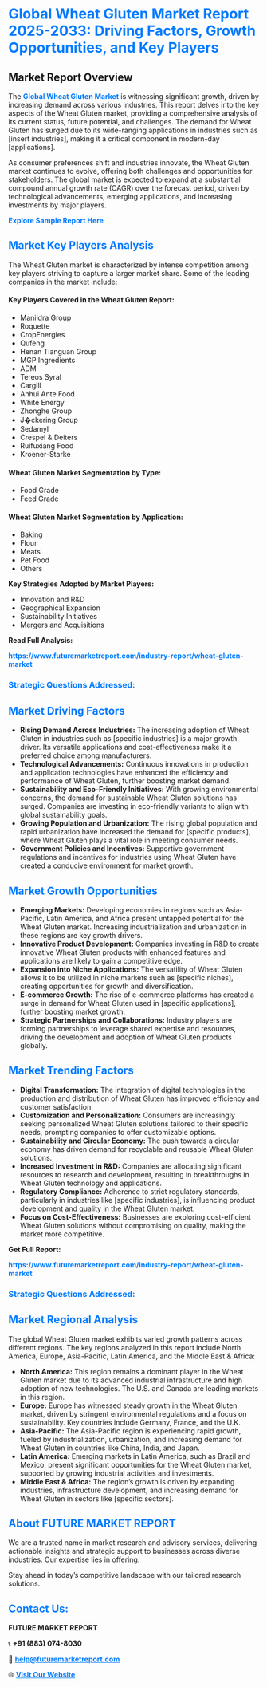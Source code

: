 <h1 style="color: #007BFF;">Global Wheat Gluten Market Report 2025-2033: Driving Factors, Growth Opportunities, and Key Players</h1>

<section id="overview">
<h2>Market Report Overview</h2>
<p>The <a href="https://www.futuremarketreport.com/industry-report/wheat-gluten-market" style="color: #007BFF; text-decoration: none;"><strong>Global Wheat Gluten Market</strong></a> is witnessing significant growth, driven by increasing demand across various industries. This report delves into the key aspects of the Wheat Gluten market, providing a comprehensive analysis of its current status, future potential, and challenges. The demand for Wheat Gluten has surged due to its wide-ranging applications in industries such as [insert industries], making it a critical component in modern-day [applications].</p>
<p>As consumer preferences shift and industries innovate, the Wheat Gluten market continues to evolve, offering both challenges and opportunities for stakeholders. The global market is expected to expand at a substantial compound annual growth rate (CAGR) over the forecast period, driven by technological advancements, emerging applications, and increasing investments by major players.</p>
</section>

<section id="overview">
<p><a href="https://www.futuremarketreport.com/request-sample/reportId=28232" style="color: #007BFF; text-decoration: none;"><strong>Explore Sample Report Here</strong></a></p>
</section>

<section id="key-players">
<h2 style="color: #007BFF;">Market Key Players Analysis</h2>
<p>The Wheat Gluten market is characterized by intense competition among key players striving to capture a larger market share. Some of the leading companies in the market include:</p>
<h4>Key Players Covered in the Wheat Gluten Report:</h4>
<ul><li>Manildra Group</li><li>Roquette</li><li>CropEnergies</li><li>Qufeng</li><li>Henan Tianguan Group</li><li>MGP Ingredients</li><li>ADM</li><li>Tereos Syral</li><li>Cargill</li><li>Anhui Ante Food</li><li>White Energy</li><li>Zhonghe Group</li><li>J�ckering Group</li><li>Sedamyl</li><li>Crespel &amp; Deiters</li><li>Ruifuxiang Food</li><li>Kroener-Starke</li></ul>
<h4>Wheat Gluten Market Segmentation by Type:</h4>
<ul><li>Food Grade</li><li>Feed Grade</li></ul>

<h4>Wheat Gluten Market Segmentation by Application:</h4>
<ul><li>Baking</li><li>Flour</li><li>Meats</li><li>Pet Food</li><li>Others</li></ul>
<p><strong>Key Strategies Adopted by Market Players:</strong></p>
<ul>
<li>Innovation and R&D</li>
<li>Geographical Expansion</li>
<li>Sustainability Initiatives</li>
<li>Mergers and Acquisitions</li>
</ul>
</section>

<section>
<p><strong>Read Full Analysis: </strong></p><a href="https://www.futuremarketreport.com/industry-report/wheat-gluten-market" style="color: #007BFF; text-decoration: none;"><strong>https://www.futuremarketreport.com/industry-report/wheat-gluten-market</strong></a>
<h3 style="color: #007BFF;">Strategic Questions Addressed:</h3>
</section>

<section id="driving-factors">
<h2 style="color: #007BFF;">Market Driving Factors</h2>
<ul>
<li><strong>Rising Demand Across Industries:</strong> The increasing adoption of Wheat Gluten in industries such as [specific industries] is a major growth driver. Its versatile applications and cost-effectiveness make it a preferred choice among manufacturers.</li>
<li><strong>Technological Advancements:</strong> Continuous innovations in production and application technologies have enhanced the efficiency and performance of Wheat Gluten, further boosting market demand.</li>
<li><strong>Sustainability and Eco-Friendly Initiatives:</strong> With growing environmental concerns, the demand for sustainable Wheat Gluten solutions has surged. Companies are investing in eco-friendly variants to align with global sustainability goals.</li>
<li><strong>Growing Population and Urbanization:</strong> The rising global population and rapid urbanization have increased the demand for [specific products], where Wheat Gluten plays a vital role in meeting consumer needs.</li>
<li><strong>Government Policies and Incentives:</strong> Supportive government regulations and incentives for industries using Wheat Gluten have created a conducive environment for market growth.</li>
</ul>
</section>

<section id="growth-opportunities">
<h2 style="color: #007BFF;">Market Growth Opportunities</h2>
<ul>
<li><strong>Emerging Markets:</strong> Developing economies in regions such as Asia-Pacific, Latin America, and Africa present untapped potential for the Wheat Gluten market. Increasing industrialization and urbanization in these regions are key growth drivers.</li>
<li><strong>Innovative Product Development:</strong> Companies investing in R&D to create innovative Wheat Gluten products with enhanced features and applications are likely to gain a competitive edge.</li>
<li><strong>Expansion into Niche Applications:</strong> The versatility of Wheat Gluten allows it to be utilized in niche markets such as [specific niches], creating opportunities for growth and diversification.</li>
<li><strong>E-commerce Growth:</strong> The rise of e-commerce platforms has created a surge in demand for Wheat Gluten used in [specific applications], further boosting market growth.</li>
<li><strong>Strategic Partnerships and Collaborations:</strong> Industry players are forming partnerships to leverage shared expertise and resources, driving the development and adoption of Wheat Gluten products globally.</li>
</ul>
</section>

<section id="trending-factors">
<h2 style="color: #007BFF;">Market Trending Factors</h2>
<ul>
<li><strong>Digital Transformation:</strong> The integration of digital technologies in the production and distribution of Wheat Gluten has improved efficiency and customer satisfaction.</li>
<li><strong>Customization and Personalization:</strong> Consumers are increasingly seeking personalized Wheat Gluten solutions tailored to their specific needs, prompting companies to offer customizable options.</li>
<li><strong>Sustainability and Circular Economy:</strong> The push towards a circular economy has driven demand for recyclable and reusable Wheat Gluten solutions.</li>
<li><strong>Increased Investment in R&D:</strong> Companies are allocating significant resources to research and development, resulting in breakthroughs in Wheat Gluten technology and applications.</li>
<li><strong>Regulatory Compliance:</strong> Adherence to strict regulatory standards, particularly in industries like [specific industries], is influencing product development and quality in the Wheat Gluten market.</li>
<li><strong>Focus on Cost-Effectiveness:</strong> Businesses are exploring cost-efficient Wheat Gluten solutions without compromising on quality, making the market more competitive.</li>
</ul>
</section>

<section>
<p><strong>Get Full Report: </strong></p><a href="https://www.futuremarketreport.com/industry-report/wheat-gluten-market" style="color: #007BFF; text-decoration: none;"><strong>https://www.futuremarketreport.com/industry-report/wheat-gluten-market</strong></a>
<h3 style="color: #007BFF;">Strategic Questions Addressed:</h3>
</section>


<section id="regional-analysis">
<h2 style="color: #007BFF;">Market Regional Analysis</h2>
<p>The global Wheat Gluten market exhibits varied growth patterns across different regions. The key regions analyzed in this report include North America, Europe, Asia-Pacific, Latin America, and the Middle East & Africa:</p>
<ul>
<li><strong>North America:</strong> This region remains a dominant player in the Wheat Gluten market due to its advanced industrial infrastructure and high adoption of new technologies. The U.S. and Canada are leading markets in this region.</li>
<li><strong>Europe:</strong> Europe has witnessed steady growth in the Wheat Gluten market, driven by stringent environmental regulations and a focus on sustainability. Key countries include Germany, France, and the U.K.</li>
<li><strong>Asia-Pacific:</strong> The Asia-Pacific region is experiencing rapid growth, fueled by industrialization, urbanization, and increasing demand for Wheat Gluten in countries like China, India, and Japan.</li>
<li><strong>Latin America:</strong> Emerging markets in Latin America, such as Brazil and Mexico, present significant opportunities for the Wheat Gluten market, supported by growing industrial activities and investments.</li>
<li><strong>Middle East & Africa:</strong> The region’s growth is driven by expanding industries, infrastructure development, and increasing demand for Wheat Gluten in sectors like [specific sectors].</li>
</ul>
</section>

<footer>
<h2 style="color: #007BFF;">About FUTURE MARKET REPORT</h2>
<p>We are a trusted name in market research and advisory services, delivering actionable insights and strategic support to businesses across diverse industries. Our expertise lies in offering:</p>

<p>Stay ahead in today’s competitive landscape with our tailored research solutions.</p>

<h2 style="color: #007BFF;">Contact Us:</h2>
<p><strong>FUTURE MARKET REPORT</strong></p>
<p>📞 <strong>+91 (883) 074-8030</strong></p>
<p>📧 <strong><a href="mailto:help@futuremarketreport.com" style="color: #007BFF;">help@futuremarketreport.com</a></strong></p>
<p>🌐 <strong><a href="https://www.futuremarketreport.com/" style="color: #007BFF;">Visit Our Website</a></strong></p>
</footer>